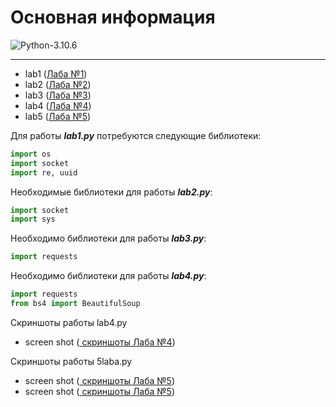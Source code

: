 # Основная информация

![Python-3.10.6](https://img.shields.io/badge/Python-v3.10.6-blue?style=for-the-badge)

---

+ lab1 ([Лаба №1](https://github.com/Alemer3/sp/blob/main/Hello.py))
+ lab2 ([Лаба №2](https://github.com/Alemer3/sp/blob/main/2laba.py))
+ lab3 ([Лаба №3](https://github.com/Alemer3/sp/blob/main/3laba.py))
+ lab4 ([Лаба №4](https://github.com/Alemer3/sp/blob/main/4laba.py))
+ lab5 ([Лаба №5](https://github.com/Alemer3/sp/blob/main/5laba.py))

Для работы ***lab1.py*** потребуются следующие библиотеки: 

```python
import os
import socket
import re, uuid
```

Необходимые библиотеки для работы ***lab2.py***: 
```python
import socket
import sys
```

Необходимо библиотеки для работы ***lab3.py***:

```python 
import requests
```

Необходимо библиотеки для работы ***lab4.py***:

```python 
import requests
from bs4 import BeautifulSoup
```
Скриншоты работы lab4.py
+ screen shot ([ скриншоты Лаба №4](https://github.com/Alemer3/sp/blob/main/4RmLDgdvltI.jpg))

Скриншоты работы 5laba.py
+ screen shot ([ скриншоты Лаба №5](https://github.com/Alemer3/sp/blob/main/4RmLDgdvltI.jpg))
+ screen shot ([ скриншоты Лаба №5](https://github.com/Alemer3/sp/blob/main/EHe1gbZVefE-1.jpg))

